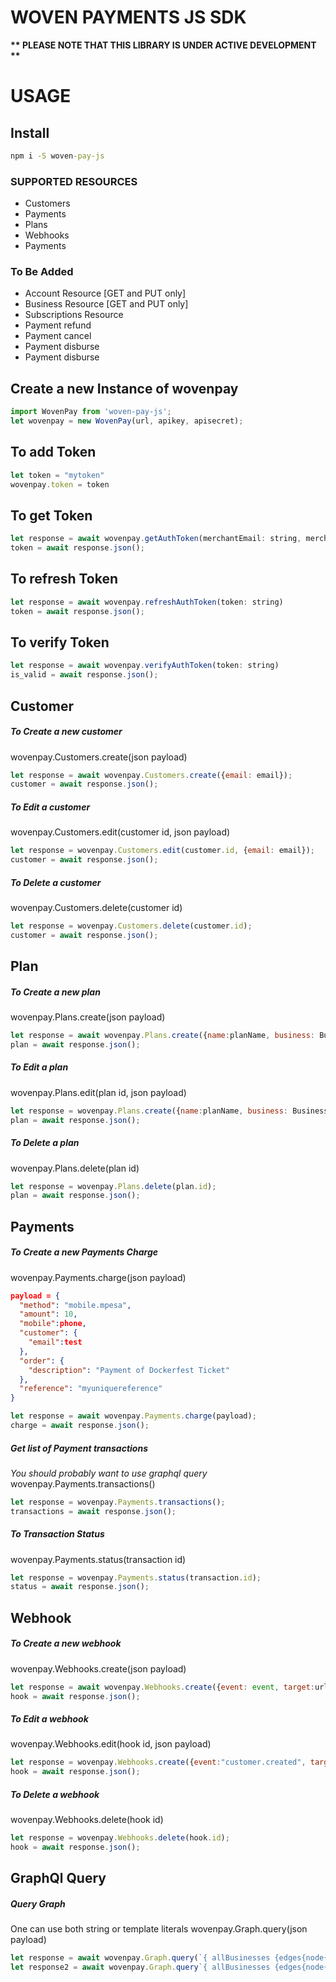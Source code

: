 # WOVEN PAYMENTS JS SDK

__** PLEASE NOTE THAT THIS LIBRARY IS UNDER ACTIVE DEVELOPMENT **__

# USAGE

## Install

```cmd
npm i -S woven-pay-js
```

### SUPPORTED RESOURCES
  - Customers
  - Payments
  - Plans
  - Webhooks
  - Payments

### To Be Added  
  - Account Resource [GET and PUT only]
  - Business Resource [GET and PUT only]
  - Subscriptions Resource
  - Payment refund
  - Payment cancel
  - Payment disburse
  - Payment disburse

## Create a new Instance of wovenpay
```javaScript
import WovenPay from 'woven-pay-js';
let wovenpay = new WovenPay(url, apikey, apisecret);
```
## To add Token
```javaScript
let token = "mytoken"
wovenpay.token = token
```
## To get Token
```javaScript
let response = await wovenpay.getAuthToken(merchantEmail: string, merchantPassword: string)
token = await response.json();
```

## To refresh Token
```javaScript
let response = await wovenpay.refreshAuthToken(token: string)
token = await response.json();
```
## To verify Token
```javaScript
let response = await wovenpay.verifyAuthToken(token: string)
is_valid = await response.json();
```


## Customer
##### To Create a new customer
wovenpay.Customers.create(json payload)
```javaScript
let response = await wovenpay.Customers.create({email: email});
customer = await response.json();
```

##### To Edit a customer
wovenpay.Customers.edit(customer id, json payload)
```javaScript
let response = wovenpay.Customers.edit(customer.id, {email: email});
customer = await response.json();
```

##### To Delete a customer
wovenpay.Customers.delete(customer id)
```javaScript
let response = wovenpay.Customers.delete(customer.id);
customer = await response.json();
```

## Plan
##### To Create a new plan
wovenpay.Plans.create(json payload)
```javaScript
let response = await wovenpay.Plans.create({name:planName, business: Business, price:1000});
plan = await response.json();
```

##### To Edit a plan
wovenpay.Plans.edit(plan id, json payload)
```javaScript
let response = wovenpay.Plans.create({name:planName, business: Business, price:2000});
plan = await response.json();
```

##### To Delete a plan
wovenpay.Plans.delete(plan id)
```javaScript
let response = wovenpay.Plans.delete(plan.id);
plan = await response.json();
```


## Payments
##### To Create a new Payments Charge
wovenpay.Payments.charge(json payload)
```json
payload = {
  "method": "mobile.mpesa",
  "amount": 10,
  "mobile":phone,
  "customer": {
    "email":test
  },
  "order": {
    "description": "Payment of Dockerfest Ticket"
  },
  "reference": "myuniquereference"
}
```
```javaScript
let response = await wovenpay.Payments.charge(payload);
charge = await response.json();
```

##### Get list of Payment transactions
*You should probably want to use graphql query*
wovenpay.Payments.transactions()
```javaScript
let response = wovenpay.Payments.transactions();
transactions = await response.json();
```

##### To Transaction Status
wovenpay.Payments.status(transaction id)
```javaScript
let response = wovenpay.Payments.status(transaction.id);
status = await response.json();
```


## Webhook
##### To Create a new webhook
wovenpay.Webhooks.create(json payload)
```javaScript
let response = await wovenpay.Webhooks.create({event: event, target:url, key:"notsecretkey"});
hook = await response.json();
```

##### To Edit a webhook
wovenpay.Webhooks.edit(hook id, json payload)
```javaScript
let response = wovenpay.Webhooks.create({event:"customer.created", target: url, key:"secretkey"});
hook = await response.json();
```

##### To Delete a webhook
wovenpay.Webhooks.delete(hook id)
```javaScript
let response = wovenpay.Webhooks.delete(hook.id);
hook = await response.json();
```

## GraphQl Query
##### Query Graph
One can use both string or template literals
wovenpay.Graph.query(json payload)
```javaScript
let response = await wovenpay.Graph.query(`{ allBusinesses {edges{node{id name }}} }`)
let response2 = await wovenpay.Graph.query`{ allBusinesses {edges{node{id name }}} }`
```
